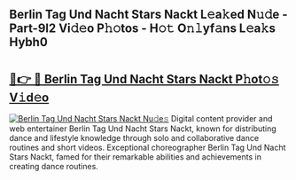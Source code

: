 ## Berlin Tag Und Nacht Stars Nackt L𝚎a𝚔ed N𝚞𝚍e - Part-9l2 Vi𝚍𝚎o P𝚑𝚘tos - H𝚘𝚝 O𝚗𝚕yf𝚊ns L𝚎a𝚔s Hybh0

# <h2><a href="http://kff0htx.oniu.top/?m=Berlin+Tag+Und+Nacht+Stars+Nackt">🔗👉 🔴 Berlin Tag Und Nacht Stars Nackt P𝚑ot𝚘𝚜 V𝚒d𝚎o</a></h2>

[![Berlin Tag Und Nacht Stars Nackt Nu𝚍e𝚜](https://i.imgur.com/0qMVB7G.gif)](http://kff0htx.oniu.top/?m=Berlin+Tag+Und+Nacht+Stars+Nackt)
Digital content provider and web entertainer Berlin Tag Und Nacht Stars Nackt, known for distributing dance and lifestyle knowledge through solo and collaborative dance routines and short videos. Exceptional choreographer Berlin Tag Und Nacht Stars Nackt, famed for their remarkable abilities and achievements in creating dance routines.  
